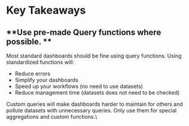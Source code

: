 # Key Takeaways

## **Use pre-made Query functions where possible. **

Most standard dashboards should be fine using query functions. Using standardized functions will: 

* Reduce errors
* Simplify your dashboards
* Speed up your workflows (no need to use datasets)
* Reduce management time (datasets does not need to be checked)

Custom queries will make dashboards harder to maintain for others and pollute datasets with unnecessary queries. Only use them for special aggregations and custom functions.\


##

     



